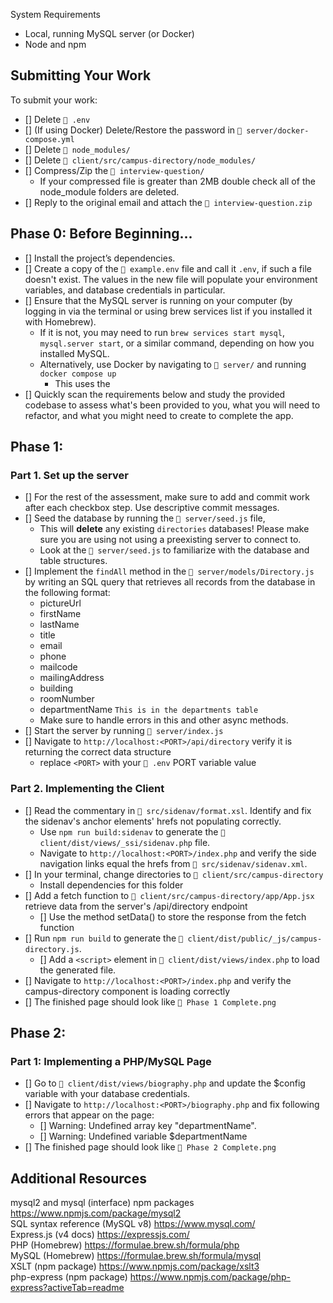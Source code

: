 System Requirements
- Local, running MySQL server (or Docker)
- Node and npm

## Submitting Your Work
To submit your work:
- [] Delete `📁 .env`
- [] (If using Docker) Delete/Restore the password in `📁 server/docker-compose.yml`
- [] Delete `📁 node_modules/` 
- [] Delete `📁 client/src/campus-directory/node_modules/`
- [] Compress/Zip the `📁 interview-question/`
  * If your compressed file is greater than 2MB double check all of the node_module folders are deleted. 
- [] Reply to the original email and attach the `📄 interview-question.zip`

## Phase 0: Before Beginning...
- [] Install the project’s dependencies.
- [] Create a copy of the `📄 example.env` file and call it `.env`, if such a file doesn't exist. The values in the new file will populate your environment variables, and database credentials in particular.
- [] Ensure that the MySQL server is running on your computer (by logging in via the terminal or using brew services list if you installed it with Homebrew).
  * If it is not, you may need to run `brew services start mysql`, `mysql.server start`, or a similar command, depending on how you installed MySQL.  
  * Alternatively, use Docker by navigating to `📁 server/` and running `docker compose up`
    * This uses the 
- [] Quickly scan the requirements below and study the provided codebase to assess what's been provided to you, what you will need to refactor, and what you might need to create to complete the app.

## Phase 1: 
### Part 1. Set up the server
- [] For the rest of the assessment, make sure to add and commit work after each checkbox step. Use descriptive commit messages.
- [] Seed the database by running the `📄 server/seed.js` file,
  * This will **delete** any existing `directories` databases! Please make sure you are using not using a preexisting server to connect to.
  * Look at the `📄 server/seed.js` to familiarize with the database and table structures.
- [] Implement the `findAll` method in the `📄 server/models/Directory.js` by writing an SQL query that retrieves all records from the database in the following format:
  * pictureUrl
  * firstName
  * lastName
  * title
  * email
  * phone
  * mailcode
  * mailingAddress
  * building
  * roomNumber
  * departmentName `This is in the departments table`
  * Make sure to handle errors in this and other async methods.
- [] Start the server by running `📄 server/index.js`
- [] Navigate to `http://localhost:<PORT>/api/directory` verify it is returning the correct data structure
    * replace `<PORT>` with your `📄 .env` PORT variable value 
    
### Part 2. Implementing the Client
- [] Read the commentary in `📄 src/sidenav/format.xsl`. Identify and fix the sidenav's anchor elements' hrefs not populating correctly.
  * Use `npm run build:sidenav` to generate the `📄 client/dist/views/_ssi/sidenav.php` file.
  * Navigate to `http://localhost:<PORT>/index.php` and verify the side navigation links equal the hrefs from `📄 src/sidenav/sidenav.xml`.
- [] In your terminal, change directories to `📁 client/src/campus-directory`
  * Install dependencies for this folder
- [] Add a fetch function to `📁 client/src/campus-directory/app/App.jsx` retrieve data from the server's /api/directory endpoint
  - [] Use the method setData() to store the response from the fetch function
- [] Run `npm run build` to generate the `📄 client/dist/public/_js/campus-directory.js`.
  - [] Add a `<script>` element in `📄 client/dist/views/index.php` to load the generated file.
- [] Navigate to `http://localhost:<PORT>/index.php` and verify the campus-directory component is loading correctly
- [] The finished page should look like `📄 Phase 1 Complete.png`


## Phase 2: 
### Part 1: Implementing a PHP/MySQL Page
- [] Go to `📄 client/dist/views/biography.php` and update the $config variable with your database credentials.
- [] Navigate to `http://localhost:<PORT>/biography.php` and fix following errors that appear on the page:
  - [] Warning: Undefined array key "departmentName".
  - [] Warning: Undefined variable $departmentName
- [] The finished page should look like `📄 Phase 2 Complete.png`


## Additional Resources
mysql2 and mysql (interface) npm packages https://www.npmjs.com/package/mysql2  
SQL syntax reference (MySQL v8) https://www.mysql.com/  
Express.js (v4 docs) https://expressjs.com/  
PHP (Homebrew) https://formulae.brew.sh/formula/php  
MySQL (Homebrew) https://formulae.brew.sh/formula/mysql  
XSLT (npm package) https://www.npmjs.com/package/xslt3  
php-express (npm package) https://www.npmjs.com/package/php-express?activeTab=readme  